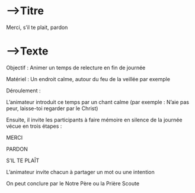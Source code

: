 # -->Titre

Merci, s’il te plait, pardon



# -->Texte



Objectif : Animer un temps de relecture  en fin de journée



Matériel : Un endroit calme, autour du feu de la veillée par exemple



Déroulement :

L’animateur introduit ce temps par un chant calme (par exemple : N’aie pas peur, laisse-toi regarder par le Christ)



Ensuite, il invite les participants à faire mémoire en silence de la journée vécue en trois étapes :



MERCI

PARDON

S’IL TE PLAÎT





L’animateur invite chacun à partager un mot ou une intention

On peut conclure par le Notre Père ou la Prière Scoute





